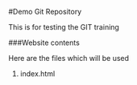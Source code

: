 #Demo Git Repository

This is for testing the GIT training

###Website contents

Here are the files which will be used

1. index.html

